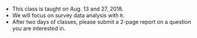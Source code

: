 - This class is taught on Aug. 13 and 27, 2018.
- We will focus on survey data analysis with `R`.
- After two days of classes, please submit a 2-page report on a question you are interested in.
